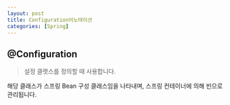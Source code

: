 ```yaml
---
layout: post
title: Configuration어노테이션
categories: [Spring]
---
```


## @Configuration
> 설정 클랫스를 정의할 때 사용합니다.

해당 클래스가 스프링 Bean 구성 클래스임을 나타내며, 스프링 컨테이너에 의해 빈으로 관리됩니다.


